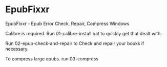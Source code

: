 # EpubFixxr
EpubFixxr - Epub Error Check, Repair, Compress Windows

Calibre is required. Run 01-calibre-install.bat to quickly get that dealt with.

Run 02-epub-check-and-repair to Check and repair your books if necessary.

To compress large epubs. run 03-compress
